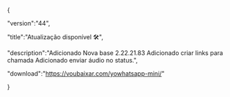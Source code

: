 {

 "version":"44",

 "title":"Atualização disponível 🛠️",

 "description":"Adicionado Nova base 2.22.21.83 Adicionado criar links para chamada Adicionado enviar áudio no status.",

"download":"https://voubaixar.com/yowhatsapp-mini/"

}














